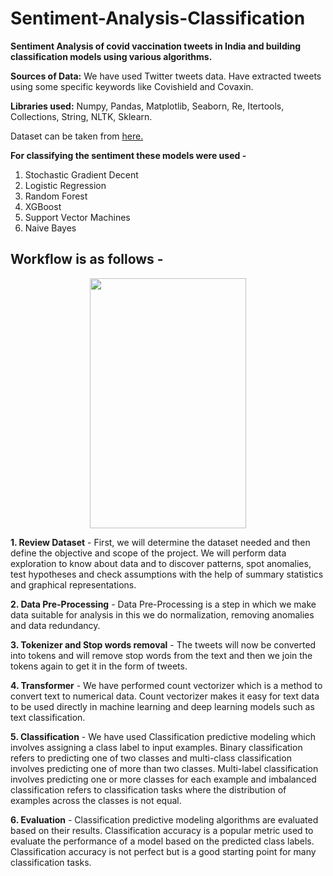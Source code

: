 # Sentiment-Analysis-Classification

**Sentiment Analysis of covid vaccination tweets in India and building classification models using various algorithms.**

**Sources of Data:** We have used Twitter tweets data. Have extracted tweets using some specific keywords like Covishield and Covaxin.

**Libraries used:** Numpy, Pandas, Matplotlib, Seaborn, Re, Itertools, Collections, String, NLTK, Sklearn.

Dataset can be taken from [here.](https://docs.google.com/spreadsheets/d/1fFB0101RZRFtrVfMagK1mst-fpE5yPI7/edit?usp=sharing&ouid=103087165378604434109&rtpof=true&sd=true)

**For classifying the sentiment these models were used -**
1. Stochastic Gradient Decent
2. Logistic Regression
3. Random Forest
4. XGBoost
5. Support Vector Machines
6. Naive Bayes

## Workflow is as follows -

<p align="center">
  <img width="250" height="400" src="https://www.researchgate.net/publication/321479545/figure/fig1/AS:567295673737216@1512265236682/Steps-to-Evaluate-Sentiment-Analysis.png">
</p>

**1. Review Dataset** - First, we will determine the dataset needed and then define the objective and scope of the project. We will perform data exploration to know about data and to discover patterns, spot anomalies, test hypotheses and check assumptions with the help of summary statistics and graphical representations.

**2. Data Pre-Processing** - Data Pre-Processing is a step in which we make data suitable for analysis in this we do normalization, removing anomalies and data redundancy.

**3. Tokenizer and Stop words removal** - The tweets will now be converted into tokens and will remove stop words from the text and then we join the tokens again to get it in the form of tweets.

**4. Transformer** - We have performed count vectorizer which is a method to convert text to numerical data. Count vectorizer makes it easy for text data to be used directly in machine learning and deep learning models such as text classification.

**5. Classification** - We have used Classification predictive modeling which involves assigning a class label to input examples. Binary classification refers to predicting one of two classes and multi-class classification involves predicting one of more than two classes. Multi-label classification involves predicting one or more classes for each example and imbalanced classification refers to classification tasks where the distribution of examples across the classes is not equal.

**6. Evaluation** - Classification predictive modeling algorithms are evaluated based on their results. Classification accuracy is a popular metric used to evaluate the performance of a model based on the predicted class labels. Classification accuracy is not perfect but is a good starting point for many classification tasks.

